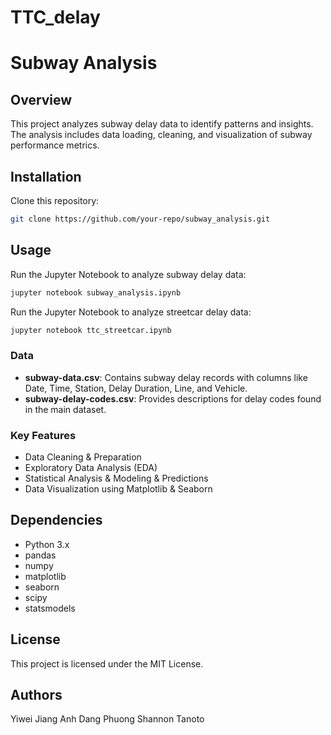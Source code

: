 # TTC_delay
# Subway Analysis

## Overview
This project analyzes subway delay data to identify patterns and insights. The analysis includes data loading, cleaning, and visualization of subway performance metrics.

## Installation
Clone this repository:
   ```bash
   git clone https://github.com/your-repo/subway_analysis.git
   ```

## Usage
Run the Jupyter Notebook to analyze subway delay data:
```bash
jupyter notebook subway_analysis.ipynb
```
Run the Jupyter Notebook to analyze streetcar delay data:
```bash
jupyter notebook ttc_streetcar.ipynb
```

### Data
- **subway-data.csv**: Contains subway delay records with columns like Date, Time, Station, Delay Duration, Line, and Vehicle.
- **subway-delay-codes.csv**: Provides descriptions for delay codes found in the main dataset.

### Key Features
- Data Cleaning & Preparation
- Exploratory Data Analysis (EDA)
- Statistical Analysis & Modeling & Predictions
- Data Visualization using Matplotlib & Seaborn

## Dependencies
- Python 3.x
- pandas
- numpy
- matplotlib
- seaborn
- scipy
- statsmodels

## License
This project is licensed under the MIT License.

## Authors
Yiwei Jiang
Anh Dang Phuong
Shannon Tanoto

